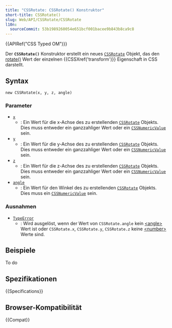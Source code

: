 ```yaml
---
title: "CSSRotate: CSSRotate() Konstruktor"
short-title: CSSRotate()
slug: Web/API/CSSRotate/CSSRotate
l10n:
  sourceCommit: 53b1989260054e651bcf001bacee9b843b8ca9c8
---
```


{{APIRef("CSS Typed OM")}}

Der **`CSSRotate()`** Konstruktor erstellt ein neues
[`CSSRotate`](/de/docs/Web/API/CSSRotate) Objekt, das den [rotate()](/de/docs/Web/CSS/transform-function/rotate) Wert der einzelnen {{CSSXref('transform')}} Eigenschaft in CSS darstellt.

## Syntax

```js-nolint
new CSSRotate(x, y, z, angle)
```

### Parameter

- [`x`](/de/docs/Web/API/CSSRotate/x)
  - : Ein Wert für die x-Achse des zu erstellenden [`CSSRotate`](/de/docs/Web/API/CSSRotate) Objekts.
    Dies muss entweder ein ganzzahliger Wert oder ein [`CSSNumericValue`](/de/docs/Web/API/CSSNumericValue) sein.
- [`y`](/de/docs/Web/API/CSSRotate/y)
  - : Ein Wert für die y-Achse des zu erstellenden [`CSSRotate`](/de/docs/Web/API/CSSRotate) Objekts.
    Dies muss entweder ein ganzzahliger Wert oder ein [`CSSNumericValue`](/de/docs/Web/API/CSSNumericValue) sein.
- [`z`](/de/docs/Web/API/CSSRotate/z)
  - : Ein Wert für die z-Achse des zu erstellenden [`CSSRotate`](/de/docs/Web/API/CSSRotate) Objekts.
    Dies muss entweder ein ganzzahliger Wert oder ein [`CSSNumericValue`](/de/docs/Web/API/CSSNumericValue) sein.
- [`angle`](/de/docs/Web/API/CSSRotate/angle)
  - : Ein Wert für den Winkel des zu erstellenden [`CSSRotate`](/de/docs/Web/API/CSSRotate) Objekts. Dies
    muss ein [`CSSNumericValue`](/de/docs/Web/API/CSSNumericValue) sein.

### Ausnahmen

- [`TypeError`](/de/docs/Web/JavaScript/Reference/Global_Objects/TypeError)
  - : Wird ausgelöst, wenn der Wert von `CSSRotate.angle` kein [\<angle>](/de/docs/Web/CSS/angle) Wert ist
    oder `CSSRotate.x`, `CSSRotate.y`, `CSSRotate.z`
    keine [\<number>](/de/docs/Web/CSS/number) Werte sind.

## Beispiele

To do

## Spezifikationen

{{Specifications}}

## Browser-Kompatibilität

{{Compat}}
